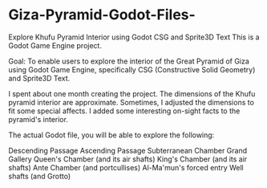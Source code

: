 # Giza-Pyramid-Godot-Files-
Explore Khufu Pyramid Interior using Godot CSG and Sprite3D Text
This is a Godot Game Engine project.
 
Goal: To enable users to explore the interior of the Great Pyramid of Giza using Godot Game Engine, specifically CSG (Constructive Solid Geometry) and Sprite3D Text. 

I spent about one month creating the project. The dimensions of the Khufu pyramid interior are approximate. Sometimes, I adjusted the dimensions to fit some special affects. I added some interesting on-sight facts to the pyramid's interior.

The actual Godot file, you will be able to explore the following:

Descending Passage
Ascending Passage
Subterranean Chamber
Grand Gallery
Queen's Chamber (and its air shafts)
King's Chamber (and its air shafts)
Ante Chamber (and portcullises)
Al-Ma'mun's forced entry
Well shafts (and Grotto)
